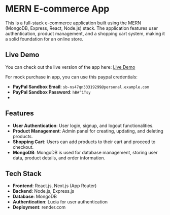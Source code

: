 # MERN E-commerce App

This is a full-stack e-commerce application built using the MERN (MongoDB, Express, React, Node.js) stack. The application features user authentication, product management, and a shopping cart system, making it a solid foundation for an online store.

## Live Demo

You can check out the live version of the app here: [Live Demo](https://swiftkart-ecommerce-frontend.onrender.com)

For mock purchase in app, you can use this paypal credentials:

- **PayPal Sandbox Email**: `sb-ns47qn33319299@personal.example.com`
- **PayPal Sandbox Password**: `hB#^1Tsy`
- 
## Features

- **User Authentication**: User login, signup, and logout functionalities.
- **Product Management**: Admin panel for creating, updating, and deleting products.
- **Shopping Cart**: Users can add products to their cart and proceed to checkout.
- **MongoDB**: MongoDB is used for database management, storing user data, product details, and order information.

## Tech Stack

- **Frontend**: React.js, Next.js (App Router)
- **Backend**: Node.js, Express.js
- **Database**: MongoDB
- **Authentication**: Lucia for user authentication
- **Deployment**: render.com

